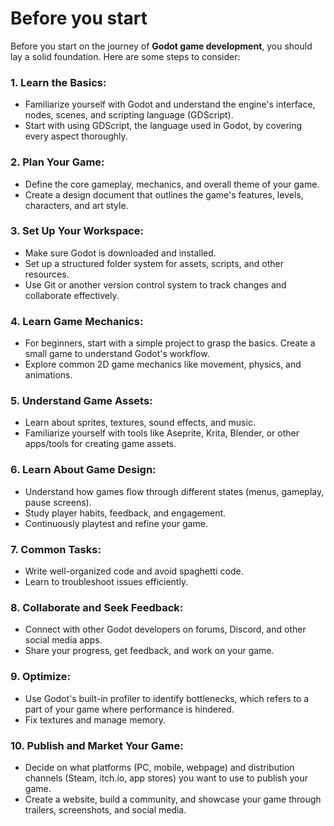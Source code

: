 # Before you start
Before you start on the journey of **Godot game development**, you should lay a solid foundation. Here are some steps to consider:

### 1. **Learn the Basics**:
   - Familiarize yourself with Godot and understand the engine's interface, nodes, scenes, and scripting language (GDScript).
   - Start with using GDScript, the language used in Godot, by covering every aspect thoroughly.

### 2. **Plan Your Game**:
   - Define the core gameplay, mechanics, and overall theme of your game.
   - Create a design document that outlines the game's features, levels, characters, and art style.

### 3. **Set Up Your Workspace**:
   - Make sure Godot is downloaded and installed.
   - Set up a structured folder system for assets, scripts, and other resources.
   - Use Git or another version control system to track changes and collaborate effectively.

### 4. **Learn Game Mechanics**:
   - For beginners, start with a simple project to grasp the basics. Create a small game to understand Godot's workflow.
   - Explore common 2D game mechanics like movement, physics, and animations.

### 5. **Understand Game Assets**:
   - Learn about sprites, textures, sound effects, and music.
   - Familiarize yourself with tools like Aseprite, Krita, Blender, or other apps/tools for creating game assets.

### 6. **Learn About Game Design**:
   - Understand how games flow through different states (menus, gameplay, pause screens).
   - Study player habits, feedback, and engagement.
   - Continuously playtest and refine your game.

### 7. **Common Tasks**:
   - Write well-organized code and avoid spaghetti code.
   - Learn to troubleshoot issues efficiently.

### 8. **Collaborate and Seek Feedback**:
   - Connect with other Godot developers on forums, Discord, and other social media apps.
   - Share your progress, get feedback, and work on your game.

### 9. **Optimize**:
   - Use Godot's built-in profiler to identify bottlenecks, which refers to a part of your game where performance is hindered.
   - Fix textures and manage memory.

### 10. **Publish and Market Your Game**:
   - Decide on what platforms (PC, mobile, webpage) and distribution channels (Steam, itch.io, app stores) you want to use to publish your game.
   - Create a website, build a community, and showcase your game through trailers, screenshots, and social media.